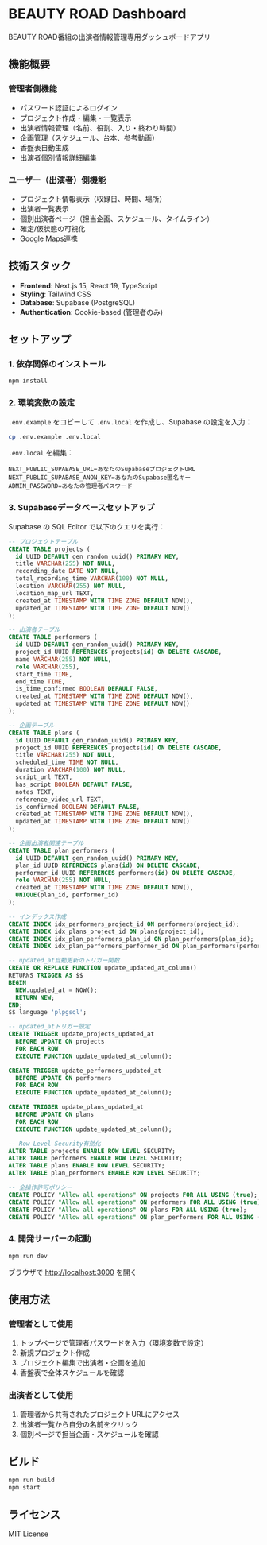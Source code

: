 # BEAUTY ROAD Dashboard

BEAUTY ROAD番組の出演者情報管理専用ダッシュボードアプリ

## 機能概要

### 管理者側機能
- パスワード認証によるログイン
- プロジェクト作成・編集・一覧表示
- 出演者情報管理（名前、役割、入り・終わり時間）
- 企画管理（スケジュール、台本、参考動画）
- 香盤表自動生成
- 出演者個別情報詳細編集

### ユーザー（出演者）側機能
- プロジェクト情報表示（収録日、時間、場所）
- 出演者一覧表示
- 個別出演者ページ（担当企画、スケジュール、タイムライン）
- 確定/仮状態の可視化
- Google Maps連携

## 技術スタック

- **Frontend**: Next.js 15, React 19, TypeScript
- **Styling**: Tailwind CSS
- **Database**: Supabase (PostgreSQL)
- **Authentication**: Cookie-based (管理者のみ)

## セットアップ

### 1. 依存関係のインストール

```bash
npm install
```

### 2. 環境変数の設定

`.env.example` をコピーして `.env.local` を作成し、Supabase の設定を入力：

```bash
cp .env.example .env.local
```

`.env.local` を編集：
```env
NEXT_PUBLIC_SUPABASE_URL=あなたのSupabaseプロジェクトURL
NEXT_PUBLIC_SUPABASE_ANON_KEY=あなたのSupabase匿名キー
ADMIN_PASSWORD=あなたの管理者パスワード
```

### 3. Supabaseデータベースセットアップ

Supabase の SQL Editor で以下のクエリを実行：

```sql
-- プロジェクトテーブル
CREATE TABLE projects (
  id UUID DEFAULT gen_random_uuid() PRIMARY KEY,
  title VARCHAR(255) NOT NULL,
  recording_date DATE NOT NULL,
  total_recording_time VARCHAR(100) NOT NULL,
  location VARCHAR(255) NOT NULL,
  location_map_url TEXT,
  created_at TIMESTAMP WITH TIME ZONE DEFAULT NOW(),
  updated_at TIMESTAMP WITH TIME ZONE DEFAULT NOW()
);

-- 出演者テーブル
CREATE TABLE performers (
  id UUID DEFAULT gen_random_uuid() PRIMARY KEY,
  project_id UUID REFERENCES projects(id) ON DELETE CASCADE,
  name VARCHAR(255) NOT NULL,
  role VARCHAR(255),
  start_time TIME,
  end_time TIME,
  is_time_confirmed BOOLEAN DEFAULT FALSE,
  created_at TIMESTAMP WITH TIME ZONE DEFAULT NOW(),
  updated_at TIMESTAMP WITH TIME ZONE DEFAULT NOW()
);

-- 企画テーブル
CREATE TABLE plans (
  id UUID DEFAULT gen_random_uuid() PRIMARY KEY,
  project_id UUID REFERENCES projects(id) ON DELETE CASCADE,
  title VARCHAR(255) NOT NULL,
  scheduled_time TIME NOT NULL,
  duration VARCHAR(100) NOT NULL,
  script_url TEXT,
  has_script BOOLEAN DEFAULT FALSE,
  notes TEXT,
  reference_video_url TEXT,
  is_confirmed BOOLEAN DEFAULT FALSE,
  created_at TIMESTAMP WITH TIME ZONE DEFAULT NOW(),
  updated_at TIMESTAMP WITH TIME ZONE DEFAULT NOW()
);

-- 企画出演者関連テーブル
CREATE TABLE plan_performers (
  id UUID DEFAULT gen_random_uuid() PRIMARY KEY,
  plan_id UUID REFERENCES plans(id) ON DELETE CASCADE,
  performer_id UUID REFERENCES performers(id) ON DELETE CASCADE,
  role VARCHAR(255) NOT NULL,
  created_at TIMESTAMP WITH TIME ZONE DEFAULT NOW(),
  UNIQUE(plan_id, performer_id)
);

-- インデックス作成
CREATE INDEX idx_performers_project_id ON performers(project_id);
CREATE INDEX idx_plans_project_id ON plans(project_id);
CREATE INDEX idx_plan_performers_plan_id ON plan_performers(plan_id);
CREATE INDEX idx_plan_performers_performer_id ON plan_performers(performer_id);

-- updated_at自動更新のトリガー関数
CREATE OR REPLACE FUNCTION update_updated_at_column()
RETURNS TRIGGER AS $$
BEGIN
  NEW.updated_at = NOW();
  RETURN NEW;
END;
$$ language 'plpgsql';

-- updated_atトリガー設定
CREATE TRIGGER update_projects_updated_at 
  BEFORE UPDATE ON projects 
  FOR EACH ROW 
  EXECUTE FUNCTION update_updated_at_column();

CREATE TRIGGER update_performers_updated_at 
  BEFORE UPDATE ON performers 
  FOR EACH ROW 
  EXECUTE FUNCTION update_updated_at_column();

CREATE TRIGGER update_plans_updated_at 
  BEFORE UPDATE ON plans 
  FOR EACH ROW 
  EXECUTE FUNCTION update_updated_at_column();

-- Row Level Security有効化
ALTER TABLE projects ENABLE ROW LEVEL SECURITY;
ALTER TABLE performers ENABLE ROW LEVEL SECURITY;
ALTER TABLE plans ENABLE ROW LEVEL SECURITY;
ALTER TABLE plan_performers ENABLE ROW LEVEL SECURITY;

-- 全操作許可ポリシー
CREATE POLICY "Allow all operations" ON projects FOR ALL USING (true);
CREATE POLICY "Allow all operations" ON performers FOR ALL USING (true);
CREATE POLICY "Allow all operations" ON plans FOR ALL USING (true);
CREATE POLICY "Allow all operations" ON plan_performers FOR ALL USING (true);
```

### 4. 開発サーバーの起動

```bash
npm run dev
```

ブラウザで [http://localhost:3000](http://localhost:3000) を開く

## 使用方法

### 管理者として使用

1. トップページで管理者パスワードを入力（環境変数で設定）
2. 新規プロジェクト作成
3. プロジェクト編集で出演者・企画を追加
4. 香盤表で全体スケジュールを確認

### 出演者として使用

1. 管理者から共有されたプロジェクトURLにアクセス
2. 出演者一覧から自分の名前をクリック
3. 個別ページで担当企画・スケジュールを確認

## ビルド

```bash
npm run build
npm start
```

## ライセンス

MIT License